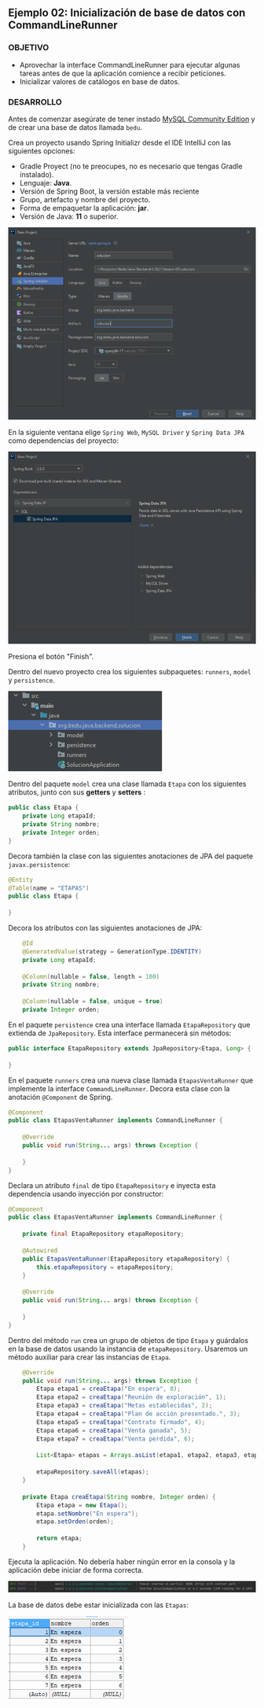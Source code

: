 ## Ejemplo 02: Inicialización de base de datos con CommandLineRunner 

### OBJETIVO

- Aprovechar la interface CommandLineRunner para ejecutar algunas tareas antes de que la aplicación comience a recibir peticiones.
- Inicializar valores de catálogos en base de datos.


### DESARROLLO

Antes de comenzar asegúrate de tener instado [MySQL Community Edition](https://www.mysql.com/products/community/) y de crear una base de datos llamada `bedu`.

Crea un proyecto usando Spring Initializr desde el IDE IntelliJ con las siguientes opciones:

  - Gradle Proyect (no te preocupes, no es necesario que tengas Gradle instalado).
  - Lenguaje: **Java**.
  - Versión de Spring Boot, la versión estable más reciente
  - Grupo, artefacto y nombre del proyecto.
  - Forma de empaquetar la aplicación: **jar**.
  - Versión de Java: **11** o superior.

![](img/img_01.png)

En la siguiente ventana elige `Spring Web`, `MySQL Driver` y `Spring Data JPA` como dependencias del proyecto:

![imagen](img/img_02.png)

Presiona el botón "Finish".

Dentro del nuevo proyecto crea los siguientes subpaquetes: `runners`, `model` y `persistence`.

![](img/img_03.png)

Dentro del paquete `model` crea una clase llamada `Etapa` con los siguientes atributos, junto con sus **getters** y **setters** :

```java
public class Etapa {
    private Long etapaId;
    private String nombre;
    private Integer orden;
}
```

Decora también la clase con las siguientes anotaciones de JPA del paquete `javax.persistence`:

```java
@Entity
@Table(name = "ETAPAS")
public class Etapa {

}
```

Decora los atributos con las siguientes anotaciones de JPA:

```java
    @Id
    @GeneratedValue(strategy = GenerationType.IDENTITY)
    private Long etapaId;

    @Column(nullable = false, length = 100)
    private String nombre;

    @Column(nullable = false, unique = true)
    private Integer orden;
```

En el paquete `persistence` crea una interface llamada `EtapaRepository` que extienda de `JpaRepository`. Esta interface permanecerá sin métodos:

```java
public interface EtapaRepository extends JpaRepository<Etapa, Long> {

}
```

En el paquete `runners` crea una nueva clase llamada `EtapasVentaRunner` que implemente la interface `CommandLineRunner`. Decora esta clase con la anotación `@Component` de Spring.

```java
@Component
public class EtapasVentaRunner implements CommandLineRunner {

    @Override
    public void run(String... args) throws Exception {
    
    }
}
```

Declara un atributo `final` de tipo `EtapaRepository` e inyecta esta dependencia usando inyección por constructor:

```java
@Component
public class EtapasVentaRunner implements CommandLineRunner {

    private final EtapaRepository etapaRepository;

    @Autowired
    public EtapasVentaRunner(EtapaRepository etapaRepository) {
        this.etapaRepository = etapaRepository;
    }

    @Override
    public void run(String... args) throws Exception {

    }
}
```

Dentro del método `run` crea un grupo de objetos de tipo `Etapa` y guárdalos en la base de datos usando la instancia de `etapaRepository`. Usaremos un método auxiliar para crear las instancias de `Etapa`.

```java
    @Override
    public void run(String... args) throws Exception {
        Etapa etapa1 = creaEtapa("En espera", 0);
        Etapa etapa2 = creaEtapa("Reunión de exploración", 1);
        Etapa etapa3 = creaEtapa("Metas establecidas", 2);
        Etapa etapa4 = creaEtapa("Plan de acción presentado.", 3);
        Etapa etapa5 = creaEtapa("Contrato firmado", 4);
        Etapa etapa6 = creaEtapa("Venta ganada", 5);
        Etapa etapa7 = creaEtapa("Venta perdida", 6);

        List<Etapa> etapas = Arrays.asList(etapa1, etapa2, etapa3, etapa4, etapa5, etapa6, etapa7);

        etapaRepository.saveAll(etapas);
    }

    private Etapa creaEtapa(String nombre, Integer orden) {
        Etapa etapa = new Etapa();
        etapa.setNombre("En espera");
        etapa.setOrden(orden);

        return etapa;
    }
```

Ejecuta la aplicación. No debería haber ningún error en la consola y la aplicación debe iniciar de forma correcta. 

![](img/img_04.png)

La base de datos debe estar inicializada con las `Etapas`:


![](img/img_05.png)
